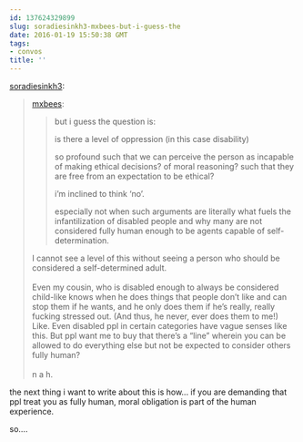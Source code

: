 ```yaml
---
id: 137624329899
slug: soradiesinkh3-mxbees-but-i-guess-the
date: 2016-01-19 15:50:38 GMT
tags:
- convos
title: ''
---
```

<p><a class="tumblr_blog" href="http://soradiesinkh3.tumblr.com/post/137623871063">soradiesinkh3</a>:</p>
<blockquote>
<p><a class="tumblr_blog" href="http://mxbees.tumblr.com/post/137618746569">mxbees</a>:</p>
<blockquote>
<p>but i guess the question is:</p>

<p>is there a level of oppression (in this case disability)</p>

<p>so profound such that we can perceive the person as incapable of making ethical decisions? of moral reasoning? such that they are free from an expectation to be ethical?</p>

<p>i’m inclined to think ‘no’.</p>

<p>especially not when such arguments are literally what fuels the infantilization of disabled people and why many are not considered fully human enough to be agents capable of self-determination.</p>
</blockquote>
<p>I cannot see a level of this without seeing a person who should be considered a self-determined adult.<br><br>Even my cousin, who is disabled enough to always be considered child-like knows when he does things that people don’t like and can stop them if he wants, and he only does them if he’s really, really fucking stressed out. (And thus, he never, ever does them to me!) Like. Even disabled ppl in certain categories have vague senses like this. But ppl want me to buy that there’s a “line” wherein you can be allowed to do everything else but not be expected to consider others fully human?<br><br>n a h.</p>
</blockquote>

the next thing i want to write about this is how... if you are demanding that ppl treat you as fully human, moral obligation is part of the human experience.

so....